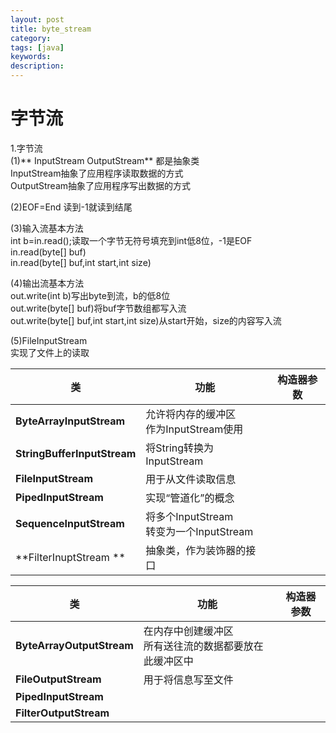 ```yaml
---
layout: post
title: byte_stream
category: 
tags: [java]
keywords:
description:
---
```

# 字节流

1.字节流<br>
(1)** InputStream OutputStream**  都是抽象类<br>
InputStream抽象了应用程序读取数据的方式<br>
OutputStream抽象了应用程序写出数据的方式<br>

(2)EOF=End 读到-1就读到结尾<br>

(3)输入流基本方法<br>
int b=in.read();读取一个字节无符号填充到int低8位，-1是EOF<br>
in.read(byte[] buf)<br>
in.read(byte[] buf,int start,int size)<br>

(4)输出流基本方法<br>
out.write(int b)写出byte到流，b的低8位<br>
out.write(byte[] buf)将buf字节数组都写入流<br>
out.write(byte[] buf,int start,int size)从start开始，size的内容写入流<br>

(5)FileInputStream<br>
实现了文件上的读取

| 类| 功能 |构造器参数 |
| -- | -- | -- |
| **ByteArrayInputStream** | 允许将内存的缓冲区<br>作为InputStream使用 ||
| **StringBufferInputStream** |将String转换为InputStream |  |
| **FileInputStream** |用于从文件读取信息 |  |
| **PipedInputStream** |实现“管道化”的概念 |  |
| **SequenceInputStream** | 将多个InputStream<br>转变为一个InputStream ||
| **FilterInuptStream **|抽象类，作为装饰器的接口  |  |

| 类| 功能 |构造器参数 |
| -- | -- | -- |
| **ByteArrayOutputStream** | 在内存中创建缓冲区<br>所有送往流的数据都要放在此缓冲区中|  |
|**FileOutputStream** |用于将信息写至文件 |  |
| **PipedInputStream** |  |  |
|**FilterOutputStream**|     |    |



